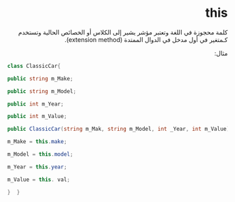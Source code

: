 <div dir = "rtl">

 

# this

كلمة محجوزة في اللغة وتعتبر مؤشر يشير إلى الكلاس  أو الخصائص الحالية وتستخدم كـمتغير في أول مدخل في الدوال الممتدة (extension method).

مثال:

</div>

```c#
class ClassicCar{

public string m_Make;

public string m_Model;

public int m_Year;

public int m_Value;

public ClassicCar(string m_Mak, string m_Model, int _Year, int m_Value){

m_Make = this.make;

m_Model = this.model;

m_Year = this.year;

m_Value = this. val;

}  }
```
